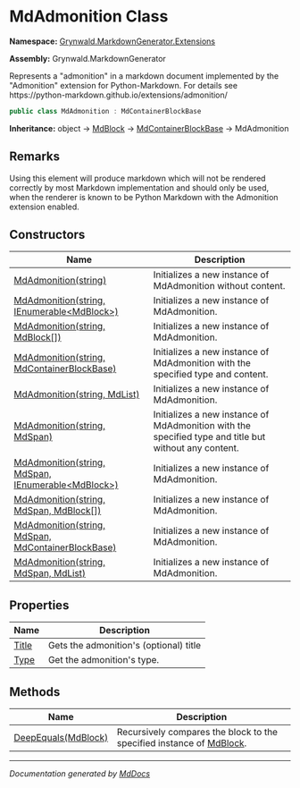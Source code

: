 # MdAdmonition Class

**Namespace:** [Grynwald.MarkdownGenerator.Extensions](../index.md)

**Assembly:** Grynwald.MarkdownGenerator

Represents a "admonition" in a markdown document implemented by the "Admonition" extension for Python\-Markdown. For details see https:\/\/python\-markdown.github.io\/extensions\/admonition\/

```csharp
public class MdAdmonition : MdContainerBlockBase
```

**Inheritance:** object → [MdBlock](../../MdBlock/index.md) → [MdContainerBlockBase](../../MdContainerBlockBase/index.md) → MdAdmonition

## Remarks

Using this element will produce markdown which will not be rendered correctly by most Markdown implementation and should only be used, when the renderer is known to be Python Markdown with the Admonition extension enabled.

## Constructors

| Name                                                                                                                       | Description                                                                                           |
| -------------------------------------------------------------------------------------------------------------------------- | ----------------------------------------------------------------------------------------------------- |
| [MdAdmonition(string)](constructors/index.md#mdadmonitionstring)                                                           | Initializes a new instance of MdAdmonition without content.                                           |
| [MdAdmonition(string, IEnumerable\<MdBlock\>)](constructors/index.md#mdadmonitionstring-ienumerablemdblock)                | Initializes a new instance of MdAdmonition.                                                           |
| [MdAdmonition(string, MdBlock\[\])](constructors/index.md#mdadmonitionstring-mdblock)                                      | Initializes a new instance of MdAdmonition.                                                           |
| [MdAdmonition(string, MdContainerBlockBase)](constructors/index.md#mdadmonitionstring-mdcontainerblockbase)                | Initializes a new instance of MdAdmonition with the specified type and content.                       |
| [MdAdmonition(string, MdList)](constructors/index.md#mdadmonitionstring-mdlist)                                            | Initializes a new instance of MdAdmonition.                                                           |
| [MdAdmonition(string, MdSpan)](constructors/index.md#mdadmonitionstring-mdspan)                                            | Initializes a new instance of MdAdmonition with the specified type and title but without any content. |
| [MdAdmonition(string, MdSpan, IEnumerable\<MdBlock\>)](constructors/index.md#mdadmonitionstring-mdspan-ienumerablemdblock) | Initializes a new instance of MdAdmonition.                                                           |
| [MdAdmonition(string, MdSpan, MdBlock\[\])](constructors/index.md#mdadmonitionstring-mdspan-mdblock)                       | Initializes a new instance of MdAdmonition.                                                           |
| [MdAdmonition(string, MdSpan, MdContainerBlockBase)](constructors/index.md#mdadmonitionstring-mdspan-mdcontainerblockbase) | Initializes a new instance of MdAdmonition.                                                           |
| [MdAdmonition(string, MdSpan, MdList)](constructors/index.md#mdadmonitionstring-mdspan-mdlist)                             | Initializes a new instance of MdAdmonition.                                                           |

## Properties

| Name                         | Description                            |
| ---------------------------- | -------------------------------------- |
| [Title](properties/Title.md) | Gets the admonition's (optional) title |
| [Type](properties/Type.md)   | Get the admonition's type.             |

## Methods

| Name                                         | Description                                                                                    |
| -------------------------------------------- | ---------------------------------------------------------------------------------------------- |
| [DeepEquals(MdBlock)](methods/DeepEquals.md) | Recursively compares the block to the specified instance of [MdBlock](../../MdBlock/index.md). |

___

*Documentation generated by [MdDocs](https://github.com/ap0llo/mddocs)*
